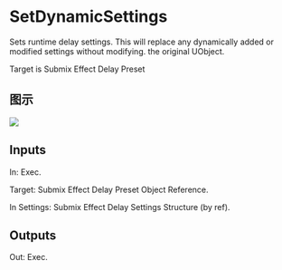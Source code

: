 # SetDynamicSettings

Sets runtime delay settings. This will replace any dynamically added or modified settings without modifying. the original UObject.

Target is Submix Effect Delay Preset

## 图示

![]($-20221218-18040723.png)

## Inputs

In: Exec.

Target: Submix Effect Delay Preset Object Reference.

In Settings: Submix Effect Delay Settings Structure (by ref).  

## Outputs

Out: Exec.

